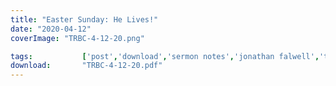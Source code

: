 ```yaml
---
title: "Easter Sunday: He Lives!"
date: "2020-04-12"
coverImage: "TRBC-4-12-20.png"

tags:           ['post','download','sermon notes','jonathan falwell','trbc']
download:       "TRBC-4-12-20.pdf"
---
```

